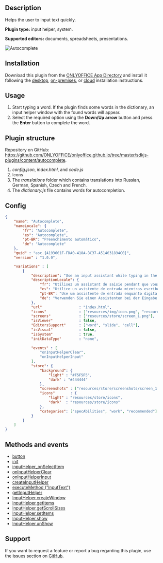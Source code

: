 ## Description

Helps the user to input text quickly.

**Plugin type:** input helper, system.

**Supported editors:** documents, spreadsheets, presentations.

![Autocomplete](/assets/images/plugins/gifs/autocomplete.gif)

## Installation

Download this plugin from the [ONLYOFFICE App Directory](https://www.onlyoffice.com/en/app-directory/autocomplete) and install it following the [desktop](../../Adding%20plugins/ONLYOFFICE%20Desktop%20Editors/index.md), [on-premises](../../Adding%20plugins/ONLYOFFICE%20Docs%20on-premises/index.md), or [cloud](../../Adding%20plugins/ONLYOFFICE%20Cloud/index.md) installation instructions.

## Usage

1. Start typing a word. If the plugin finds some words in the dictionary, an input helper window with the found words will appear.
2. Select the required option using the **Down/Up arrow** button and press the **Enter** button to complete the word.

## Plugin structure

Repository on GitHub: <https://github.com/ONLYOFFICE/onlyoffice.github.io/tree/master/sdkjs-plugins/content/autocomplete>.

1. *config.json*, *index.html*, and *code.js*
2. Icons
3. The *translations* folder which contains translations into Russian, German, Spanish, Czech and French.
4. The *dictionary.js* file contains words for autocompletion.

## Config

``` json
{
    "name": "Autocomplete",
    "nameLocale": {
        "fr": "Autocomplete",
        "es": "Autocomplete",
        "pt-BR": "Preenchimento automático",
        "de": "Autocomplete"
    },
    "guid" : "asc.{A103601F-FDA0-418A-BC37-A514031894C0}",
    "version" : "1.0.0",

    "variations" : [
        {
            "description": "Use an input assistant while typing in the editors.",
            "descriptionLocale": {
                "fr": "Utilisez un assistant de saisie pendant que vous tapez dans les éditeurs.",
                "es": "Utilice un asistente de entrada mientras escribe en los editores.",
                "pt-BR": "Use um assistente de entrada enquanto digita nos editores.",
                "de": "Verwenden Sie einen Assistenten bei der Eingabe in den Editoren."
            },
            "url"                 : "index.html",
            "icons"               : ["resources/img/icon.png", "resources/img/icon@2x.png"],
            "screens"             : ["resources/store/screen_1.png"],
            "isViewer"            : false,
            "EditorsSupport"      : ["word", "slide", "cell"],
            "isVisual"            : false,
            "isSystem"            : true,
            "initDataType"        : "none",
            
            "events" : [
                "onInputHelperClear",
                "onInputHelperInput"
            ],
            "store": {
                "background": {
                    "light" : "#F5F5F5",
                    "dark" : "#444444"
                },
                "screenshots" : ["resources/store/screenshots/screen_1.png"],
                "icons"       : {
                    "light" : "resources/store/icons",
                    "dark"  : "resources/store/icons"
                },
                "categories": ["specAbilities", "work", "recommended"]
            }
        }
    ]
}
```

## Methods and events

* [button](/plugin/events/button)
* [init](/plugin/events/init)
* [inputHelper\_onSelectItem](/plugin/events/inputhelper_onselectitem)
* [onInputHelperClear](/plugin/events/oninputhelperclear)
* [onInputHelperInput](/plugin/events/oninputhelperinput)
* [createInputHelper](/plugin/createinputhelper)
* [executeMethod ("InputText")](/plugin/executemethod/common/inputtext)
* [getInputHelper](/plugin/getinputhelper)
* [InputHelper.createWindow](/plugin/inputhelper/createwindow)
* [InputHelper.getItems](/plugin/inputhelper/getitems)
* [InputHelper.getScrollSizes](/plugin/inputhelper/getscrollsizes)
* [InputHelper.setItems](/plugin/inputhelper/setitems)
* [InputHelper.show](/plugin/inputhelper/show)
* [InputHelper.unShow](/plugin/inputhelper/unshow)

## Support

If you want to request a feature or report a bug regarding this plugin, use the issues section on [GitHub](https://github.com/ONLYOFFICE/onlyoffice.github.io/issues).
